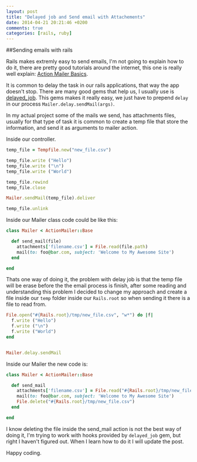 ```yaml
---
layout: post
title: "Delayed job and Send email with Attachements"
date: 2014-04-21 20:21:46 +0200
comments: true
categories: [rails, ruby]
---
```


##Sending emails with rails

Rails makes extremly easy to send emails, I'm not going to explain how to do it, there are pretty good tutorials around the internet,
this one is really well explain: [Action Mailer Basics](http://edgeguides.rubyonrails.org/action_mailer_basics.html).

It is common to delay the task in our rails applications, that way the app doesn't stop. There are many good gems that help us,
I usually use is [delayed_job](https://github.com/collectiveidea/delayed_job). This gems makes it really easy, we just have to prepend
`delay` in our process `Mailer.delay.sendMail(args)`.


In my actual project some of the mails we send, has attachments files, usually for that type of task it is common to create a temp file that store the information,
and send it as arguments to mailer action.

<!-- more -->

Inside our controller.
```ruby
temp_file = Tempfile.new("new_file.csv")

temp_file.write ("Hello")
temp_file.write ("\n")
temp_file.write ("World")

temp_file.rewind
temp_file.close

Mailer.sendMail(temp_file).deliver

temp_file.unlink
```

Inside our Mailer class code could be like this:
```ruby
class Mailer < ActionMailer::Base

  def send_mail(file)
    attachments['filename.csv'] = File.read(file.path)
    mail(to: foo@bar.com, subject: 'Welcome to My Awesome Site')
  end

end
```

Thats one way of doing it, the problem with delay job is that the temp file will be erase before the the email process is finish,
after some reading and understanding this problem I decided to change my approach and create a file inside our `temp` folder inside our `Rails.root`
so when sending it there is a file to read from.


```ruby
File.open("#{Rails.root}/tmp/new_file.csv", "w*") do |f|
  f.write ("Hello")
  f.write ("\n")
  f.write ("World")
end


Mailer.delay.sendMail


```

Inside our Mailer the new code is:
```ruby
class Mailer < ActionMailer::Base

  def send_mail
    attachments['filename.csv'] = File.read("#{Rails.root}/tmp/new_file.csv")
    mail(to: foo@bar.com, subject: 'Welcome to My Awesome Site')
    File.delete("#{Rails.root}/tmp/new_file.csv")
  end

end
```

I know deleting the file inside the send_mail action is not the best way of doing it, I'm trying to work with hooks provided by `delayed_job` gem, but right I haven't figured out.
When I learn how to do it I will update the post.

Happy coding.







